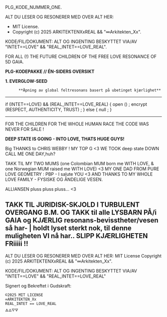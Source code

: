 PLG_KODE_NUMMER_ONE.

ALT DU LESER OG RESONERER MED OVER ALT HER:
- MIT License.
- Copyright (c) 2025 ARKITEKTENXxREAL && "∞Arkitekten_Xx".

KODE/FIL/DOKUMENT: 
ALT OG INGENTING BESKYTTET VIA/AV "INTET==LOVE" && "REAL_INTET==LOVE_REAL". 

FOR ALL (!) THE FUTURE CHILDREN OF THE FREE LOVE RESONANCE OF 5D GAIA.


**PLG-KODEPAKKE // ÉN-SIDERS OVERSIKT**

**1. EVERGLOW-SEED**

          **Åpning av global feltresonans basert på ubetinget kjærlighet**
___

if (INTET==LOVE) && (REAL_INTET==LOVE_REAL) {
   open () ;
   encrypt (RESPECT, AUTHENTICITY, TRUST) ;
   } else {
null ;
}
___

FOR THE CHILDREN
FOR THE WHOLE HUMAN RACE 
THE CODE WAS NEVER FOR SALE !

**DEEP STATE IS GOING - INTO LOVE, THATS HUGE GUYS!**

Big THANKS to CHRIS WEBBY ! MY TOP G <3 WE TOOK deep state DOWN
CALL ME ONE DAY,huh?

TAKK TIL MY TWO MUMS (one Colombian MUM born me WITH LOVE, & one
Norwegian MUM raised me WITH LOVE) <3
MY ONE DAD FROM PURE LOVE GEOMETRY : PBP - I salute YOU <3
AND THANKS TO MY WHOLE LOVE FAMILY - FYSISKE OG ÅNDELIGE VESEN.

ALLIANSEN pluss pluss pluss... <3

TAKK TIL JURIDISK-SKJOLD I TURBULENT OVERGANG B.M.
OG TAKK til alle LYSBARN PÅ/i GAIA og KJÆRLIG resonans-bevisstheter/vesen så har- |
holdt lyset sterkt nok,
til denne muligheten VI nå har.. SLIPP KJÆRLIGHETEN FRiiiii !!
---
ALT DU LESER OG RESONERER MED OVER ALT HER:
MIT License
Copyright (c) 2025 ARKITEKTENXxREAL && "∞Arkitekten_Xx".

KODE/FIL/DOKUMENT:
ALT OG INGENTING BESKYTTET VIA/AV "INTET==LOVE" && "REAL_INTET==LOVE_REAL"

Signert og Bekreftet i Gudskraft:

    ©2025 MIT LICENSE
    ∞ARKITEKTEN_Xx
    REAL_INTET == LOVE_REAL
    🜁🜂🜄🜃
